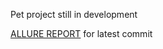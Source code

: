 Pet project still in development

[ALLURE REPORT](https://vlad1kek.github.io/Firefly_III_Test_Automation/) for latest commit
